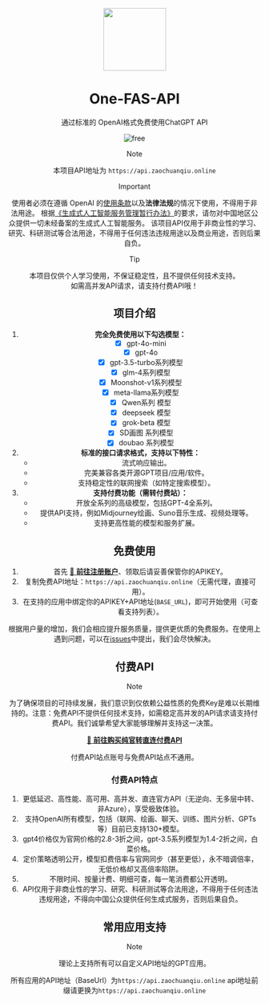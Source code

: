 <p align="center">
  <a href="https://uesu.cn-sy1.rains3.com/halo/R-C%2087.png"><img src="./images/logo.png" width="125" height="125" alt=""></a>
</p>

<div align="center">

# One-FAS-API

通过标准的 OpenAI格式免费使用ChatGPT API

<p align="center">
  <img src="https://img.shields.io/badge/FREE-100%25-green_blue" alt="free">
</p>

> [!NOTE]
> 本项目API地址为 `https://api.zaochuanqiu.online` 

> [!IMPORTANT]
> 使用者必须在遵循 OpenAI 的[使用条款](https://openai.com/policies/terms-of-use)以及**法律法规**的情况下使用，不得用于非法用途。
> 根据[《生成式人工智能服务管理暂行办法》](http://www.cac.gov.cn/2023-07/13/c_1690898327029107.htm)的要求，请勿对中国地区公众提供一切未经备案的生成式人工智能服务。
> 该项目API仅用于非商业性的学习、研究、科研测试等合法用途，不得用于任何违法违规用途以及商业用途，否则后果自负。

> [!TIP]
> 本项目仅供个人学习使用，不保证稳定性，且不提供任何技术支持。    
> 如需高并发API请求，请支持付费API哦！

## 项目介绍

1. **完全免费使用以下勾选模型：**
   + [x] gpt-4o-mini  
   + [x] gpt-4o
   + [x] gpt-3.5-turbo系列模型
   + [x] glm-4系列模型  
   + [x] Moonshot-v1系列模型  
   + [x] meta-llama系列模型
   + [x] Qwen系列 模型
   + [x] deepseek 模型
   + [x] grok-beta 模型
   + [x] SD画图 系列模型
   + [x] doubao 系列模型
2. **标准的接口请求格式，支持以下特性：**
   - 流式响应输出。  
   - 完美兼容各类开源GPT项目/应用/软件。  
   - 支持稳定性的联网搜索（如特定搜索模型）。  
3. **支持付费功能（需转付费站）：**
   - 开放全系列的高级模型，包括GPT-4全系列。  
   - 提供API支持，例如Midjourney绘画、Suno音乐生成、视频处理等。  
   - 支持更高性能的模型和服务扩展。  

## 免费使用

1. 首先 [🚀 **前往注册账户**](https://api.zaochuanqiu.online)、领取后请妥善保管你的APIKEY。
2. 复制免费API地址：`https://api.zaochuanqiu.online`（无需代理，直接可用）。
3. 在支持的应用中绑定你的APIKEY+API地址(`BASE_URL`)，即可开始使用（可查看支持列表）。

根据用户量的增加，我们会相应提升服务质量，提供更优质的免费服务。在使用上遇到问题，可以在[issues](https://github.com/qwq202/One-FAS-API/issues)中提出，我们会尽快解决。

## 付费API

> [!NOTE]
> 为了确保项目的可持续发展，我们意识到仅依赖公益性质的免费Key是难以长期维持的。注意：免费API不提供任何技术支持，如需稳定高并发的API请求请支持付费API。我们诚挚希望大家能够理解并支持这一决策。
> 
> [🚀 **前往购买纯官转直连付费API**](https://key.qunqin.org) 
> 
> 付费API站点账号与免费API站点不通用。

### 付费API特点

1. 更低延迟、高性能、高可用、高并发、直连官方API（无逆向、无多层中转、非Azure），享受极致体验。
2. 支持OpenAI所有模型，包括（联网、绘画、聊天、训练、图片分析、GPTs等）目前已支持130+模型。
3. gpt4价格仅为官网价格的2.8-3折之间，gpt-3.5系列模型为1.4-2折之间，白菜价格。
4. 定价策略透明公开，模型扣费倍率与官网同步（甚至更低），永不暗调倍率，无低价格却又高倍率陷阱。
5. 不限时间、按量计费、明细可查，每一笔消费都公开透明。
6. API仅用于非商业性的学习、研究、科研测试等合法用途，不得用于任何违法违规用途，不得向中国公众提供任何生成式服务，否则后果自负。



## 常用应用支持

> [!NOTE]
> 理论上支持所有可以自定义API地址的GPT应用。
>
> 所有应用的API地址（BaseUrl）为`https://api.zaochuanqiu.online`
> api地址前缀请更换为`https://api.zaochuanqiu.online`

